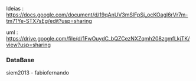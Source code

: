 Ideias : https://docs.google.com/document/d/19qAnUV3mSlFpSj_ocKOagl6rVr7m-tm71Ye-STX7sEg/edit?usp=sharing

uml : https://drive.google.com/file/d/1FwOuydC_bQZCezNXZqmh208zgmfLkjTK/view?usp=sharing

### DataBase

siem2013 - fabiofernando
